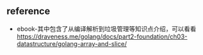 ## reference
* ebook-其中包含了从编译解析到垃圾管理等知识点介绍，可以看看 https://draveness.me/golang/docs/part2-foundation/ch03-datastructure/golang-array-and-slice/
